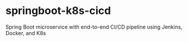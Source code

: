 # springboot-k8s-cicd
Spring Boot microservice with end-to-end CI/CD pipeline using Jenkins, Docker, and K8s

